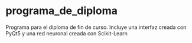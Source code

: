 # programa_de_diploma
Programa para el diploma de fin de curso. Incluye una interfaz creada con PyQt5 y una red neuronal creada con Scikit-Learn

